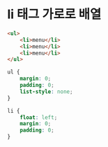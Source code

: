 # li 태그 가로로 배열
```html
<ul>
    <li>menu</li>
    <li>menu</li>
    <li>menu</li>
</ul>
```
```css
ul {
    margin: 0;
    padding: 0;
    list-style: none;
}

li {
    float: left;
    margin: 0;
    padding: 0;
}
```
